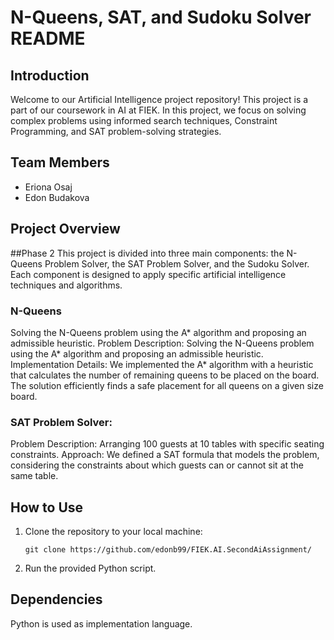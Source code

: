 # N-Queens, SAT, and Sudoku Solver README

## Introduction
Welcome to our Artificial Intelligence project repository! This project is a part of our coursework in AI at FIEK. In this project, we focus on solving complex problems using informed search techniques, Constraint Programming, and SAT problem-solving strategies.

## Team Members
- Eriona Osaj
- Edon Budakova

## Project Overview

##Phase 2
This project is divided into three main components: the N-Queens Problem Solver, the SAT Problem Solver, and the Sudoku Solver. Each component is designed to apply specific artificial intelligence techniques and algorithms.

### N-Queens
Solving the N-Queens problem using the A* algorithm and proposing an admissible heuristic.
Problem Description: Solving the N-Queens problem using the A* algorithm and proposing an admissible heuristic.
Implementation Details: We implemented the A* algorithm with a heuristic that calculates the number of remaining queens to be placed on the board. The solution efficiently finds a safe placement for all queens on a given size board.

### SAT Problem Solver:
Problem Description: Arranging 100 guests at 10 tables with specific seating constraints.
Approach: We defined a SAT formula that models the problem, considering the constraints about which guests can or cannot sit at the same table.

## How to Use

1. Clone the repository to your local machine:
   ```shell
   git clone https://github.com/edonb99/FIEK.AI.SecondAiAssignment/

2. Run the provided Python script.
   
## Dependencies
Python is used as implementation language.

